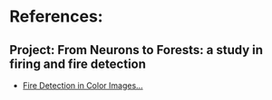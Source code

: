 # References:
## Project: From Neurons to Forests: a study in firing and fire detection
- [Fire Detection in Color Images...](FireDetectionMRF.pdf)